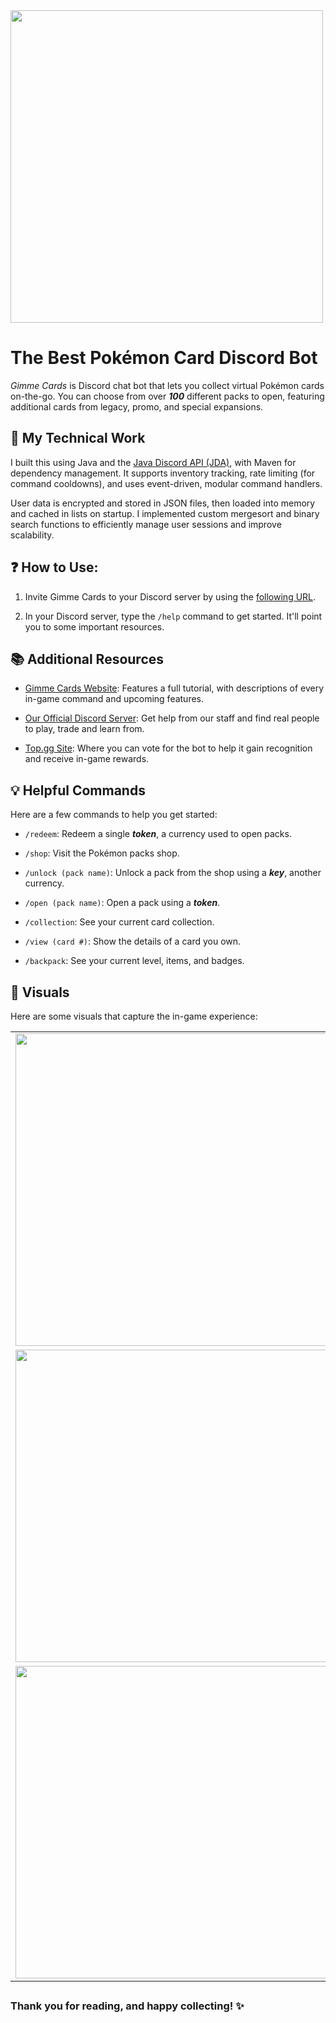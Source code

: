 <img src="https://www.gimmecards.ca/images/logo2.png" style="width:500px">

<br>

# The Best Pokémon Card Discord Bot

*Gimme Cards* is Discord chat bot that lets you collect virtual Pokémon cards on-the-go. You can choose from over ***100*** different packs to open, featuring additional cards from legacy, promo, and special expansions.

## 🔧 My Technical Work

I built this using Java and the [Java Discord API (JDA)](https://jda.wiki/introduction/jda/), with Maven for dependency management. It supports inventory tracking, rate limiting (for command cooldowns), and uses event-driven, modular command handlers.

User data is encrypted and stored in JSON files, then loaded into memory and cached in lists on startup. I implemented custom mergesort and binary search functions to efficiently manage user sessions and improve scalability.

## ❓ How to Use:

1. Invite Gimme Cards to your Discord server by using the [following URL](https://discord.com/oauth2/authorize?client_id=814025499381727232&permissions=0&scope=bot%20applications.commands).

2. In your Discord server, type the `/help` command to get started. It'll point you to some important resources.

## 📚 Additional Resources

- [Gimme Cards Website](https://www.gimmecards.ca/): Features a full tutorial, with descriptions of every in-game command and upcoming features.

- [Our Official Discord Server](): Get help from our staff and find real people to play, trade and learn from.

- [Top.gg Site](https://top.gg/bot/814025499381727232): Where you can vote for the bot to help it gain recognition and receive in-game rewards.

## 💡 Helpful Commands

Here are a few commands to help you get started:

- `/redeem`: Redeem a single ***token***, a currency used to open packs.

- `/shop`: Visit the Pokémon packs shop.

- `/unlock (pack name)`: Unlock a pack from the shop using a ***key***, another currency.

- `/open (pack name)`: Open a pack using a ***token***.

- `/collection`: See your current card collection.

- `/view (card #)`: Show the details of a card you own.

- `/backpack`: See your current level, items, and badges.

## 🌟 Visuals

Here are some visuals that capture the in-game experience:

<table>
    <tr>
        <td><img src="https://waynewang.netlify.app/images/gimmecards/gimmecards-backpack.png" width="500"></td>    
        <td><img src="https://waynewang.netlify.app/images/gimmecards/gimmecards-collection.png" width="500"></td>
    </tr>
    <tr>
        <td><img src="https://waynewang.netlify.app/images/gimmecards/gimmecards-open.png" width="500"></td>
        <td><img src="https://waynewang.netlify.app/images/gimmecards/gimmecards-minigame.png" width="500"></td>
    </tr>
    <tr>
        <td><img src="https://waynewang.netlify.app/images/gimmecards/gimmecards-market.png" width="500"></td>
        <td><img src="https://waynewang.netlify.app/images/gimmecards/gimmecards-trade.png" width="500"></td>
    </tr>
</table>

##
### Thank you for reading, and happy collecting! ✨